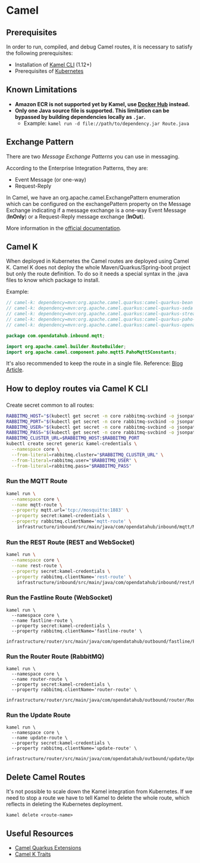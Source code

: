 <!--
SPDX-FileCopyrightText: NOI Techpark <digital@noi.bz.it>

SPDX-License-Identifier: CC0-1.0
-->

# Camel

## Prerequisites

In order to run, compiled, and debug Camel routes, it is necessary to satisfy the following prerequisites:

- Installation of [Kamel CLI](https://github.com/apache/camel-k/releases) (1.12+)
- Prerequisites of [Kubernetes](kubernetes.md#Prerequisites)

## Known Limitations

- **Amazon ECR is not supported yet by Kamel, use [Docker Hub](https://hub.docker.com/) instead.**
- **Only one Java source file is supported. This limitation can be bypassed by building dependencies locally as `.jar`.**
  - Example: `kamel run -d file://path/to/dependency.jar Route.java`

## Exchange Pattern

There are two *Message Exchange Patterns* you can use in messaging.

According to the Enterprise Integration Patterns, they are:

- Event Message (or one-way)
- Request-Reply

In Camel, we have an org.apache.camel.ExchangePattern enumeration which can be configured on the exchangePattern property on the Message Exchange indicating if a message exchange is a one-way Event Message (**InOnly**) or a Request-Reply message exchange (**InOut**).

More information in the [official documentation](https://camel.apache.org/manual/exchange-pattern.html).

## Camel K

When deployed in Kubernetes the Camel routes are deployed using Camel K.
Camel K does not deploy the whole Maven/Quarkus/Spring-boot project but only the route definition. To do so it needs a special syntax in the .java files to know which package to install.

Example:
```java
// camel-k: dependency=mvn:org.apache.camel.quarkus:camel-quarkus-bean
// camel-k: dependency=mvn:org.apache.camel.quarkus:camel-quarkus-seda
// camel-k: dependency=mvn:org.apache.camel.quarkus:camel-quarkus-stream
// camel-k: dependency=mvn:org.apache.camel.quarkus:camel-quarkus-paho-mqtt5
// camel-k: dependency=mvn:org.apache.camel.quarkus:camel-quarkus-openapi-java

package com.opendatahub.inbound.mqtt;

import org.apache.camel.builder.RouteBuilder;
import org.apache.camel.component.paho.mqtt5.PahoMqtt5Constants;
```

It's also recommended to keep the route in a single file.
Reference: [Blog Article](https://piotrminkowski.com/2020/12/08/apache-camel-k-and-quarkus-on-kubernetes/).

## How to deploy routes via Camel K CLI

###
Create secret common to all routes:
```sh
RABBITMQ_HOST="$(kubectl get secret -n core rabbitmq-svcbind -o jsonpath='{.data.host}' | base64 -d)"
RABBITMQ_PORT="$(kubectl get secret -n core rabbitmq-svcbind -o jsonpath='{.data.port}' | base64 -d)"
RABBITMQ_USER="$(kubectl get secret -n core rabbitmq-svcbind -o jsonpath='{.data.username}' | base64 -d)"
RABBITMQ_PASS="$(kubectl get secret -n core rabbitmq-svcbind -o jsonpath='{.data.password}' | base64 -d)"
RABBITMQ_CLUSTER_URL=$RABBITMQ_HOST:$RABBITMQ_PORT
kubectl create secret generic kamel-credentials \
  --namespace core \
  --from-literal=rabbitmq.cluster="$RABBITMQ_CLUSTER_URL" \
  --from-literal=rabbitmq.user="$RABBITMQ_USER" \
  --from-literal=rabbitmq.pass="$RABBITMQ_PASS" 
```

### Run the **MQTT Route**

```sh
kamel run \
  --namespace core \
  --name mqtt-route \
  --property mqtt.url='tcp://mosquitto:1883' \
  --property secret:kamel-credentials \
  --property rabbitmq.clientName='mqtt-route' \
    infrastructure/inbound/src/main/java/com/opendatahub/inbound/mqtt/MqttRoute.java
```

### Run the **REST Route (REST and WebSocket)**

```sh
kamel run \
  --namespace core \
  --name rest-route \
  --property secret:kamel-credentials \
  --property rabbitmq.clientName='rest-route' \
    infrastructure/inbound/src/main/java/com/opendatahub/inbound/rest/RestRoute.java
```

### Run the **Fastline Route (WebSocket)**

```
kamel run \
  --namespace core \
  --name fastline-route \
  --property secret:kamel-credentials \
  --property rabbitmq.clientName='fastline-route' \
    infrastructure/router/src/main/java/com/opendatahub/outbound/fastline/FastlineRoute.java
```

### Run the **Router Route (RabbitMQ)**

```
kamel run \
  --namespace core \
  --name router-route \
  --property secret:kamel-credentials \
  --property rabbitmq.clientName='router-route' \
    infrastructure/router/src/main/java/com/opendatahub/outbound/router/RouterRoute.java
```

### Run the **Update Route**

```
kamel run \
  --namespace core \
  --name update-route \
  --property secret:kamel-credentials \
  --property rabbitmq.clientName='update-route' \
    infrastructure/router/src/main/java/com/opendatahub/outbound/update/UpdateRoute.java
```

## Delete Camel Routes

It's not possible to scale down the Kamel integration from Kubernetes.
If we need to stop a route we have to tell Kamel to delete the whole route, which reflects in deleting the Kubernetes deployment.

```
kamel delete <route-name>
```

## Useful Resources

- [Camel Quarkus Extensions](https://camel.apache.org/camel-quarkus/2.16.x/reference/index.html)
- [Camel K Traits](https://camel.apache.org/camel-k/1.12.x/traits/traits.html)
